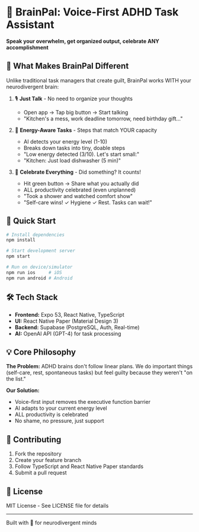 # 🧠 BrainPal: Voice-First ADHD Task Assistant

**Speak your overwhelm, get organized output, celebrate ANY accomplishment**

## 🎯 What Makes BrainPal Different

Unlike traditional task managers that create guilt, BrainPal works WITH your neurodivergent brain:

1. 🎙️ **Just Talk** - No need to organize your thoughts
   - Open app → Tap big button → Start talking
   - "Kitchen's a mess, work deadline tomorrow, need birthday gift..."

2. 🔄 **Energy-Aware Tasks** - Steps that match YOUR capacity
   - AI detects your energy level (1-10)
   - Breaks down tasks into tiny, doable steps
   - "Low energy detected (3/10). Let's start small:"
   - "Kitchen: Just load dishwasher (5 min)"

3. 🌟 **Celebrate Everything** - Did something? It counts!
   - Hit green button → Share what you actually did
   - ALL productivity celebrated (even unplanned)
   - "Took a shower and watched comfort show"
   - "Self-care wins! ✓ Hygiene ✓ Rest. Tasks can wait!"

## 🚀 Quick Start

```bash
# Install dependencies
npm install

# Start development server
npm start

# Run on device/simulator
npm run ios     # iOS
npm run android # Android
```

## 🛠️ Tech Stack

- **Frontend:** Expo 53, React Native, TypeScript
- **UI:** React Native Paper (Material Design 3)
- **Backend:** Supabase (PostgreSQL, Auth, Real-time)
- **AI:** OpenAI API (GPT-4) for task processing

## 💡 Core Philosophy

**The Problem:** ADHD brains don't follow linear plans. We do important things (self-care, rest, spontaneous tasks) but feel guilty because they weren't "on the list."

**Our Solution:** 
- Voice-first input removes the executive function barrier
- AI adapts to your current energy level
- ALL productivity is celebrated
- No shame, no pressure, just support

## 🤝 Contributing

1. Fork the repository
2. Create your feature branch
3. Follow TypeScript and React Native Paper standards
4. Submit a pull request

## 📝 License

MIT License - See LICENSE file for details

---

Built with 💜 for neurodivergent minds